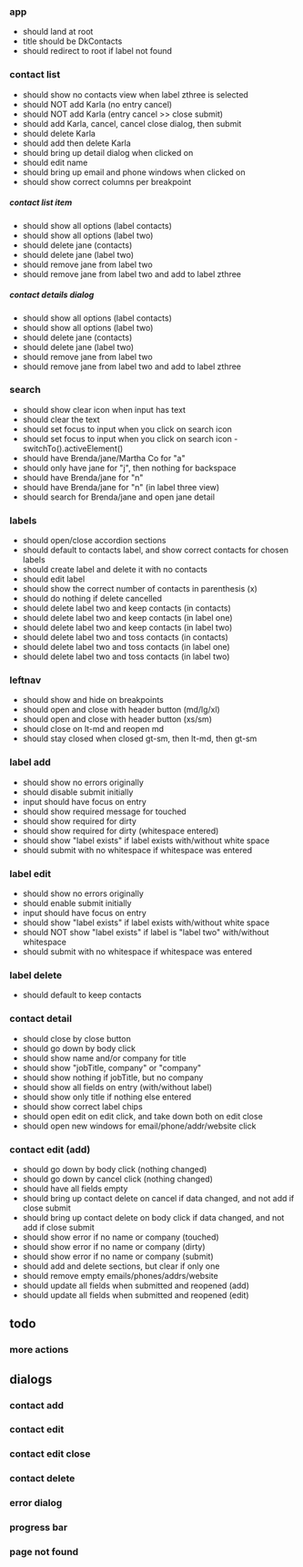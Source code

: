 
### app
* should land at root
* title should be DkContacts
* should redirect to root if label not found

### contact list
* should show no contacts view when label zthree is selected
* should NOT add Karla (no entry cancel)
* should NOT add Karla (entry cancel >> close submit)
* should add Karla, cancel, cancel close dialog, then submit
* should delete Karla
* should add then delete Karla
* should bring up detail dialog when clicked on
* should edit name
* should bring up email and phone windows when clicked on
* should show correct columns per breakpoint

##### contact list item
* should show all options (label contacts)
* should show all options (label two)
* should delete jane (contacts)
* should delete jane (label two)
* should remove jane from label two
* should remove jane from label two and add to label zthree

##### contact details dialog
* should show all options (label contacts)
* should show all options (label two)
* should delete jane (contacts)
* should delete jane (label two)
* should remove jane from label two
* should remove jane from label two and add to label zthree

### search
* should show clear icon when input has text
* should clear the text
* should set focus to input when you click on search icon
* should set focus to input when you click on search icon - switchTo().activeElement()
* should have Brenda/jane/Martha Co for "a"
* should only have jane for "j", then nothing for backspace
* should have Brenda/jane for "n"
* should have Brenda/jane for "n" (in label three view)
* should search for Brenda/jane and open jane detail

 ### labels
* should open/close accordion sections
* should default to contacts label, and show correct contacts for chosen labels
* should create label and delete it with no contacts
* should edit label
* should show the correct number of contacts in parenthesis (x)
* should do nothing if delete cancelled
* should delete label two and keep contacts (in contacts)
* should delete label two and keep contacts (in label one)
* should delete label two and keep contacts (in label two)
* should delete label two and toss contacts (in contacts)
* should delete label two and toss contacts (in label one)
* should delete label two and toss contacts (in label two)

### leftnav
* should show and hide on breakpoints
* should open and close with header button (md/lg/xl)
* should open and close with header button (xs/sm)
* should close on lt-md and reopen md
* should stay closed when closed gt-sm, then lt-md, then gt-sm

### label add
* should show no errors originally
* should disable submit initially
* input should have focus on entry
* should show required message for touched
* should show required for dirty
* should show required for dirty (whitespace entered)
* should show "label exists" if label exists with/without white space
* should submit with no whitespace if whitespace was entered

### label edit
* should show no errors originally
* should enable submit initially
* input should have focus on entry
* should show "label exists" if label exists with/without white space
* should NOT show "label exists" if label is "label two" with/without whitespace
* should submit with no whitespace if whitespace was entered

### label delete
* should default to keep contacts

### contact detail
* should close by close button
* should go down by body click
* should show name and/or company for title
* should show "jobTitle, company" or "company"
* should show nothing if jobTitle, but no company
* should show all fields on entry (with/without label)
* should show only title if nothing else entered
* should show correct label chips
* should open edit on edit click, and take down both on edit close
* should open new windows for email/phone/addr/website click


### contact edit (add) 
 * should go down by body click (nothing changed)
 * should go down by cancel click (nothing changed)
 * should have all fields empty
 * should bring up contact delete on cancel if data changed, and not add if close submit
 * should bring up contact delete on body click if data changed, and not add if close submit
 * should show error if no name or company (touched)
 * should show error if no name or company (dirty)
 * should show error if no name or company (submit)
* should add and delete sections, but clear if only one
* should remove empty emails/phones/addrs/website
 * should update all fields when submitted and reopened (add)
* should update all fields when submitted and reopened (edit)


## todo
### more actions

## dialogs
### contact add
### contact edit 
### contact edit close
### contact delete 


### error dialog
### progress bar
### page not found


